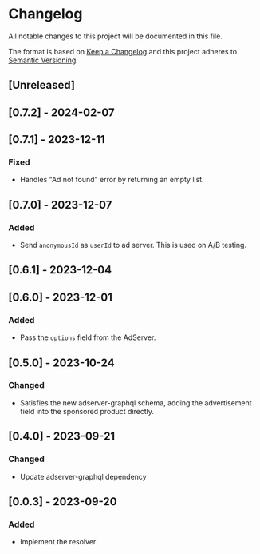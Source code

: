 # Changelog

All notable changes to this project will be documented in this file.

The format is based on [Keep a Changelog](http://keepachangelog.com/en/1.0.0/)
and this project adheres to [Semantic Versioning](http://semver.org/spec/v2.0.0.html).

## [Unreleased]

## [0.7.2] - 2024-02-07

## [0.7.1] - 2023-12-11

### Fixed

- Handles "Ad not found" error by returning an empty list.

## [0.7.0] - 2023-12-07

### Added

- Send `anonymousId` as `userId` to ad server. This is used on A/B testing.

## [0.6.1] - 2023-12-04

## [0.6.0] - 2023-12-01

### Added

- Pass the `options` field from the AdServer.

## [0.5.0] - 2023-10-24

### Changed

- Satisfies the new adserver-graphql schema, adding the advertisement field into the sponsored product directly.

## [0.4.0] - 2023-09-21

### Changed

- Update adserver-graphql dependency

## [0.0.3] - 2023-09-20

### Added

- Implement the resolver
